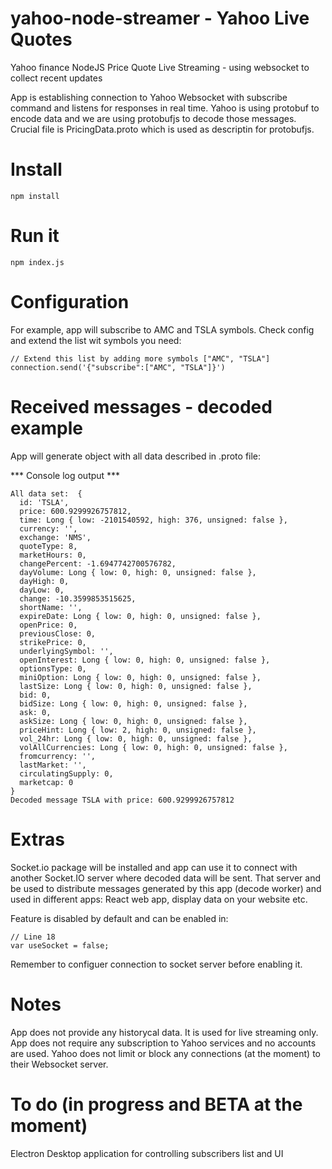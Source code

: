 # yahoo-node-streamer - Yahoo Live Quotes
Yahoo finance NodeJS Price Quote Live Streaming - using websocket to collect recent updates

App is establishing connection to Yahoo Websocket with subscribe command and listens for responses in real time. Yahoo is using protobuf to encode data and we are using protobufjs to decode those messages. Crucial file is PricingData.proto which is used as descriptin for protobufjs. 

# Install
```
npm install
```

# Run it
```
npm index.js
```

# Configuration

For example, app will subscribe to AMC and TSLA symbols. 
Check config and extend the list wit symbols you need:
```
// Extend this list by adding more symbols ["AMC", "TSLA"]
connection.send('{"subscribe":["AMC", "TSLA"]}')
```

# Received messages - decoded example

App will generate object with all data described in .proto file:


*** Console log output ***
```
All data set:  {
  id: 'TSLA',
  price: 600.9299926757812,
  time: Long { low: -2101540592, high: 376, unsigned: false },
  currency: '',
  exchange: 'NMS',
  quoteType: 8,
  marketHours: 0,
  changePercent: -1.6947742700576782,
  dayVolume: Long { low: 0, high: 0, unsigned: false },
  dayHigh: 0,
  dayLow: 0,
  change: -10.3599853515625,
  shortName: '',
  expireDate: Long { low: 0, high: 0, unsigned: false },
  openPrice: 0,
  previousClose: 0,
  strikePrice: 0,
  underlyingSymbol: '',
  openInterest: Long { low: 0, high: 0, unsigned: false },
  optionsType: 0,
  miniOption: Long { low: 0, high: 0, unsigned: false },
  lastSize: Long { low: 0, high: 0, unsigned: false },
  bid: 0,
  bidSize: Long { low: 0, high: 0, unsigned: false },
  ask: 0,
  askSize: Long { low: 0, high: 0, unsigned: false },
  priceHint: Long { low: 2, high: 0, unsigned: false },
  vol_24hr: Long { low: 0, high: 0, unsigned: false },
  volAllCurrencies: Long { low: 0, high: 0, unsigned: false },
  fromcurrency: '',
  lastMarket: '',
  circulatingSupply: 0,
  marketcap: 0
}
Decoded message TSLA with price: 600.9299926757812

```

# Extras

Socket.io package will be installed and app can use it to connect with another Socket.IO server where decoded data will be sent. 
That server and be used to distribute messages generated by this app (decode worker) and used in different apps: React web app, display data on your website etc.

Feature is disabled by default and can be enabled in:

```
// Line 18
var useSocket = false;
```

Remember to configuer connection to socket server before enabling it. 

# Notes
App does not provide any historycal data. It is used for live streaming only. 
App does not require any subscription to Yahoo services and no accounts are used.
Yahoo does not limit or block any connections (at the moment) to their Websocket server.


# To do (in progress and BETA at the moment)
Electron Desktop application for controlling subscribers list and UI
